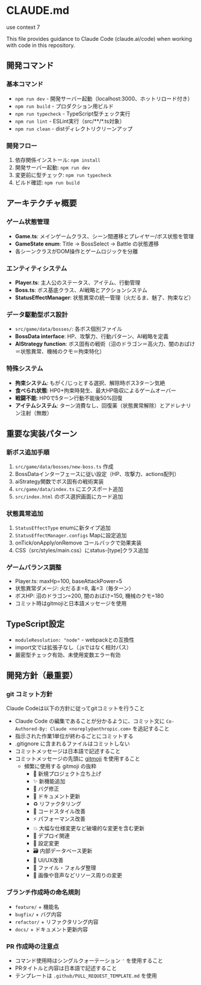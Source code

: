 # CLAUDE.md

use context 7

This file provides guidance to Claude Code (claude.ai/code) when working with code in this repository.

## 開発コマンド

### 基本コマンド

- `npm run dev` - 開発サーバー起動（localhost:3000、ホットリロード付き）
- `npm run build` - プロダクション用ビルド
- `npm run typecheck` - TypeScript型チェック実行
- `npm run lint` - ESLint実行（src/**/*.ts対象）
- `npm run clean` - distディレクトリクリーンアップ

### 開発フロー

1. 依存関係インストール: `npm install`
2. 開発サーバー起動: `npm run dev`
3. 変更前に型チェック: `npm run typecheck`
4. ビルド確認: `npm run build`

## アーキテクチャ概要

### ゲーム状態管理

- **Game.ts**: メインゲームクラス、シーン間遷移とプレイヤー/ボス状態を管理
- **GameState enum**: Title → BossSelect → Battle の状態遷移
- 各シーンクラスがDOM操作とゲームロジックを分離

### エンティティシステム

- **Player.ts**: 主人公のステータス、アイテム、行動管理
- **Boss.ts**: ボス基底クラス、AI戦略とアクションシステム
- **StatusEffectManager**: 状態異常の統一管理（火だるま、魅了、拘束など）

### データ駆動型ボス設計

- `src/game/data/bosses/`: 各ボス個別ファイル
- **BossData interface**: HP、攻撃力、行動パターン、AI戦略を定義
- **AIStrategy function**: ボス固有の戦術（沼のドラゴン＝高火力、闇のおばけ＝状態異常、機械のクモ＝拘束特化）

### 特殊システム

- **拘束システム**: もがく/じっとする選択、解除時ボス3ターン気絶
- **食べられ状態**: HP0+拘束時発生、最大HP吸収によるゲームオーバー
- **戦闘不能**: HP0で5ターン行動不能後50%回復
- **アイテムシステム**: ターン消費なし、回復薬（状態異常解除）とアドレナリン注射（無敵）

## 重要な実装パターン

### 新ボス追加手順

1. `src/game/data/bosses/new-boss.ts` 作成
2. BossDataインターフェースに従い設定（HP、攻撃力、actions配列）
3. aiStrategy関数でボス固有の戦術実装
4. `src/game/data/index.ts` にエクスポート追加
5. `src/index.html` のボス選択画面にカード追加

### 状態異常追加

1. `StatusEffectType` enumに新タイプ追加
2. `StatusEffectManager.configs` Mapに設定追加
3. onTick/onApply/onRemove コールバックで効果実装
4. CSS（src/styles/main.css）にstatus-[type]クラス追加

### ゲームバランス調整

- Player.ts: maxHp=100, baseAttackPower=5
- 状態異常ダメージ: 火だるま=8, 毒=3（毎ターン）
- ボスHP: 沼のドラゴン=200, 闇のおばけ=150, 機械のクモ=180
- コミット時はgitmojiと日本語メッセージを使用

## TypeScript設定

- `moduleResolution: "node"` - webpackとの互換性
- import文では拡張子なし（.jsではなく相対パス）
- 厳密型チェック有効、未使用変数エラー有効

## 開発方針（最重要）

### git コミット方針

Claude Codeは以下の方針に従ってgitコミットを行うこと

- Claude Code の編集であることが分かるように、コミット文に `Co-Authored-By: Claude <noreply@anthropic.com>` を追記すること
- 指示された作業1単位が終わるごとにコミットする
- .gitignore に含まれるファイルはコミットしない
- コミットメッセージは日本語で記述すること
- コミットメッセージの先頭に [gitmoji](https://gitmoji.dev/ja/) を使用すること
  - 頻繁に使用する gitmoji の抜粋
    - 🎉 新規プロジェクト立ち上げ
    - ✨️ 新機能追加
    - 🐛 バグ修正
    - 📝 ドキュメント更新
    - ♻️ リファクタリング
    - 🎨 コードスタイル改善
    - ⚡️ パフォーマンス改善
    - 💥 大幅な仕様変更など破壊的な変更を含む更新
    - 🚀 デプロイ関連
    - 🔧 設定変更
    - 🗃️ 内部データベース更新
    - 💄 UI/UX改善
    - 🚚 ファイル・フォルダ整理
    - 🍱 画像や音声などリソース周りの変更

### ブランチ作成時の命名規則

- `feature/` + 機能名
- `bugfix/` + バグ内容
- `refactor/` + リファクタリング内容
- `docs/` + ドキュメント更新内容

### PR 作成時の注意点

- コマンド使用時はシングルクォーテーション `'` を使用すること
- PRタイトルと内容は日本語で記述すること
- テンプレートは `.github/PULL_REQUEST_TEMPLATE.md` を使用
